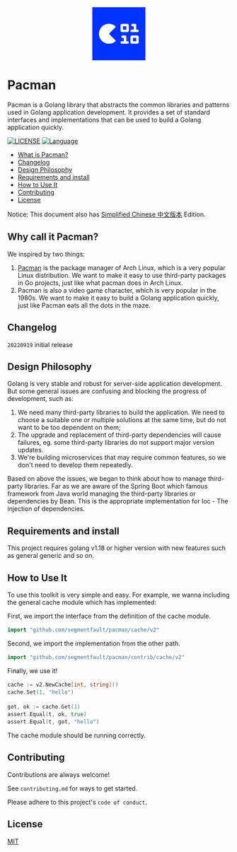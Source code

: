 <center>
  <img src="docs/logo.png" alt="drawing" width="120" align="center" />
</center>

# Pacman

Pacman is a Golang library that abstracts the common libraries and patterns used in Golang application development.
It provides a set of standard interfaces and implementations that can be used to build a Golang application quickly.

[![LICENSE](https://img.shields.io/badge/License-MIT-green)](https://github.com/segmentfault/pacmam/blob/master/LICENSE)
[![Language](https://img.shields.io/badge/Language-Go-blue.svg)](https://golang.org/)

<!-- TOC depthfrom:2 orderedlist:false -->

- [What is Pacman?](#what-is-pacman)
- [Changelog](#changelog)
- [Design Philosophy](#design-philosophy)
- [Requirements and install](#requirements-and-install)
- [How to Use It](#how-to-use-it)
- [Contributing](#contributing)
- [License](#license)

<!-- /TOC -->

Notice: This document also has [Simplified Chinese 中文版本](README_CN.md) Edition.

## Why call it Pacman?

We inspired by two things:

1. [Pacman](https://wiki.archlinux.org/title/Pacman) is the package manager of Arch Linux, which is a very popular Linux distribution.
We want to make it easy to use third-party packages in Go projects, just like what pacman does in Arch Linux.
2. Pacman is also a video game character, which is very popular in the 1980s.
We want to make it easy to build a Golang application quickly, just like Pacman eats all the dots in the maze.

## Changelog

`20220919` initial release

## Design Philosophy

Golang is very stable and robust for server-side application development. But some general issues are confusing and blocking the progress of development, such as:

1. We need many third-party libraries to build the application. We need to choose a suitable one or multiple solutions at the same time, but do not want to be too dependent on them;
2. The upgrade and replacement of third-party dependencies will cause failures, eg. some third-party libraries do not support major version updates.
3. We're building microservices that may require common features, so we don't need to develop them repeatedly.

Based on above the issues, we began to think about how to manage third-party libraries. Far as we are aware of the Spring Boot which famous framework from Java world managing the third-party libraries or dependencies by Bean. This is the appropriate implementation for Ioc - The injection of dependencies.

## Requirements and install

This project requires golang v1.18 or higher version with new features such as general generic and so on.

## How to Use It

To use this toolkit is very simple and easy. For example, we wanna including the general cache module which has implemented:

First, we import the interface from the definition of the cache module.

```go
import "github.com/segmentfault/pacman/cache/v2"
```

Second, we import the implementation from the other path.

```go
import "github.com/segmentfault/pacman/contrib/cache/v2"
```

Finally, we use it!

```go
cache := v2.NewCache[int, string]()
cache.Set(1, "hello")

got, ok := cache.Get(1)
assert.Equal(t, ok, true)
assert.Equal(t, got, "hello")
```

The cache module should be running correctly.

## Contributing

Contributions are always welcome!

See `contributing.md` for ways to get started.

Please adhere to this project's `code of conduct`.

## License

[MIT](https://github.com/segmentfault/pacmam/blob/master/LICENSE)
